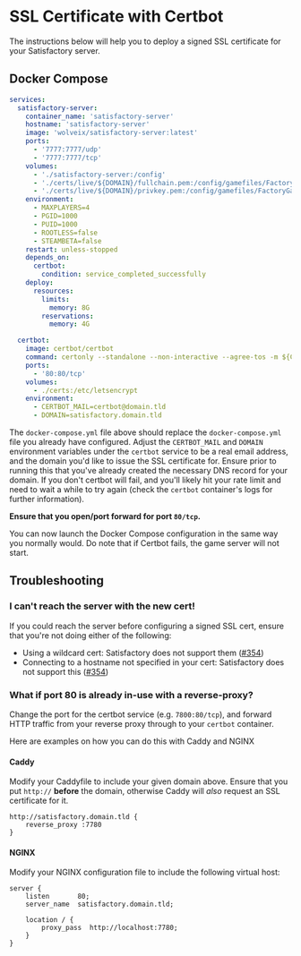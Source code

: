 # SSL Certificate with Certbot

The instructions below will help you to deploy a signed SSL certificate for your Satisfactory server.

## Docker Compose

```yaml
services:
  satisfactory-server:
    container_name: 'satisfactory-server'
    hostname: 'satisfactory-server'
    image: 'wolveix/satisfactory-server:latest'
    ports:
      - '7777:7777/udp'
      - '7777:7777/tcp'
    volumes:
      - './satisfactory-server:/config'
      - './certs/live/${DOMAIN}/fullchain.pem:/config/gamefiles/FactoryGame/Certificates/cert_chain.pem'
      - './certs/live/${DOMAIN}/privkey.pem:/config/gamefiles/FactoryGame/Certificates/private_key.pem'
    environment:
      - MAXPLAYERS=4
      - PGID=1000
      - PUID=1000
      - ROOTLESS=false
      - STEAMBETA=false
    restart: unless-stopped
    depends_on:
      certbot:
        condition: service_completed_successfully
    deploy:
      resources:
        limits:
          memory: 8G
        reservations:
          memory: 4G

  certbot:
    image: certbot/certbot
    command: certonly --standalone --non-interactive --agree-tos -m ${CERTBOT_MAIL} -d ${DOMAIN}
    ports:
      - '80:80/tcp'
    volumes:
      - ./certs:/etc/letsencrypt
    environment:
      - CERTBOT_MAIL=certbot@domain.tld
      - DOMAIN=satisfactory.domain.tld
```

The `docker-compose.yml` file above should replace the `docker-compose.yml` file you already have configured. Adjust the
`CERTBOT_MAIL` and `DOMAIN` environment variables under the `certbot` service to be a real email address, and the domain
you'd like to issue the SSL certificate for. Ensure prior to running this that you've already created the necessary DNS
record for your domain. If you don't certbot will fail, and you'll likely hit your rate limit and need to wait a while
to try again (check the `certbot` container's logs for further information).

**Ensure that you open/port forward for port `80/tcp`.**

You can now launch the Docker Compose configuration in the same way you normally would. Do note that if Certbot fails,
the game server will not start.

## Troubleshooting

### I can't reach the server with the new cert!

If you could reach the server before configuring a signed SSL cert, ensure that you're not doing either of the 
following:
- Using a wildcard cert: Satisfactory does not support them ([#354](https://github.com/wolveix/satisfactory-server/issues/354))
- Connecting to a hostname not specified in your cert: Satisfactory does not support this ([#354](https://github.com/wolveix/satisfactory-server/issues/354))

### What if port 80 is already in-use with a reverse-proxy?

Change the port for the certbot service (e.g. `7800:80/tcp`), and forward HTTP traffic from your reverse proxy through
to your `certbot` container.

Here are examples on how you can do this with Caddy and NGINX

#### Caddy

Modify your Caddyfile to include your given domain above. Ensure that you put `http://` **before** the domain, otherwise
Caddy will _also_ request an SSL certificate for it.

```
http://satisfactory.domain.tld {
    reverse_proxy :7780
}
```


#### NGINX

Modify your NGINX configuration file to include the following virtual host:

```
server {
    listen       80;
    server_name  satisfactory.domain.tld;

    location / {
        proxy_pass  http://localhost:7780;
    }
}
```